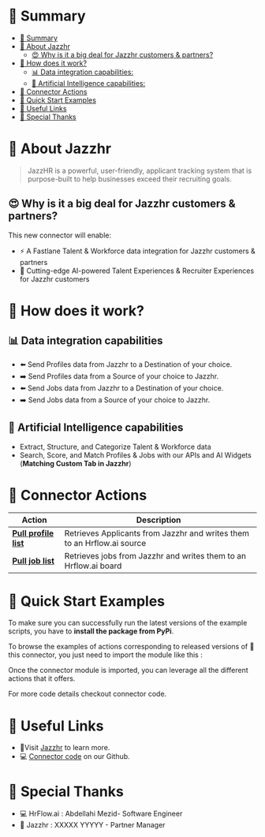 # 📖 Summary

- [📖 Summary](#-summary)
- [💼 About Jazzhr](#-about-jazzhr)
  - [😍 Why is it a big deal for Jazzhr customers & partners?](#-why-is-it-a-big-deal-for-jazzhr-customers--partners)
- [🔧 How does it work?](#-how-does-it-work)
  - [📊 Data integration capabilities:](#-data-integration-capabilities)
  - [🧠 Artificial Intelligence capabilities:](#-artificial-intelligence-capabilities)
- [🔌 Connector Actions](#-connector-actions)
- [💍 Quick Start Examples](#-quick-start-examples)
- [🔗 Useful Links](#-useful-links)
- [👏 Special Thanks](#-special-thanks)

# 💼 About Jazzhr

> JazzHR is a powerful, user-friendly, applicant tracking system that is purpose-built to help businesses exceed their recruiting goals.

## 😍 Why is it a big deal for Jazzhr customers & partners?

This new connector will enable:

- ⚡ A Fastlane Talent & Workforce data integration for Jazzhr customers & partners
- 🤖 Cutting-edge AI-powered Talent Experiences & Recruiter Experiences for Jazzhr customers

# 🔧 How does it work?

## 📊 Data integration capabilities

- ⬅️ Send Profiles data from Jazzhr to a Destination of your choice.
- ➡️ Send Profiles data from a Source of your choice to Jazzhr.
- ⬅️ Send Jobs data from Jazzhr to a Destination of your choice.
- ➡️ Send Jobs data from a Source of your choice to Jazzhr.

## 🧠 Artificial Intelligence capabilities

- Extract, Structure, and Categorize Talent & Workforce data
- Search, Score, and Match Profiles & Jobs with our APIs and AI Widgets (**Matching Custom Tab in Jazzhr**)

# 🔌 Connector Actions
<p align="center">

| Action | Description |
| ------- | ----------- |
| [**Pull profile list**](docs/pull_profile_list.md) | Retrieves Applicants from Jazzhr  and writes them to an Hrflow.ai source |
| [**Pull job list**](docs/pull_job_list.md) | Retrieves jobs from Jazzhr and writes them to an Hrflow.ai board |


</p>

# 💍 Quick Start Examples

To make sure you can successfully run the latest versions of the example scripts, you have to **install the package from PyPi**.

To browse the examples of actions corresponding to released versions of 🤗 this connector, you just need to import the module like this :

Once the connector module is imported, you can leverage all the different actions that it offers.

For more code details checkout connector code.

# 🔗 Useful Links

- 📄Visit [Jazzhr](https://www.jazzhr.com/) to learn more.
- 💻 [Connector code](https://github.com/Riminder/hrflow-connectors/tree/master/src/hrflow_connectors/connectors/jazzhr) on our Github.

# 👏 Special Thanks

- 💻 HrFlow.ai : Abdellahi Mezid- Software Engineer
- 🤝 Jazzhr : XXXXX YYYYY - Partner Manager
